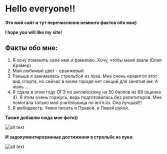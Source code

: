 # Hello everyone!!
**Это мой сайт и тут перечисленно немного фактов обо мне)**

**I hope you will like my site!**

## Факты обо мне:

1. Я хочу поменять своё имя и фамилию. Хочу, чтобы меня звали Юлия Крамер) 
2.  Мой любимый цвет - оранжевый
3.  Раньше я занималась стрельбой из лука. Мне очень нравится этот вид спорта, но сейчас в моем городе нет секций для занятия им. А жаль ...
4.  Я сдала в этом году ОГЭ по английскому на 50 баллов из 68 (оценка 4). Я этим очень горжусь, ведь подготовилась без репетиторов. Мне помогала только моя учительница по англ.яз. Она лучшая!!!
5.  Я амбидекстр. Умею писать и Правой, и Левой рукой. 
   
   **Также добавлю сюда мое фото))**

  ![alt text](https://sun3-8.userapi.com/s/v1/ig2/MCXqNd29MdBQuS8VyyWFBuSPV2Ppqywpivzk27i4Gc_vMCXCRT-JEG2GNPwdkBlyPQwO9BgNdTBZfwf6QgEXrQyE.jpg?size=200x200&quality=95&crop=341,0,660,660&ava=1)


  **И задокументированные достижения в стрельбе из лука:**

  ![alt text](https://sun9-51.userapi.com/impf/c844723/v844723132/1a04c1/uicWNXtDp2M.jpg?size=864x1152&quality=96&sign=ce94e15e00c772286fd706531958be93&type=album)